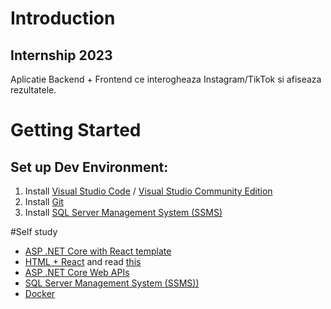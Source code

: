 # Introduction 
## Internship 2023
Aplicatie Backend + Frontend ce interogheaza Instagram/TikTok si afiseaza rezultatele.

# Getting Started
## Set up Dev Environment:
1.	Install [Visual Studio Code](https://code.visualstudio.com/download) / [Visual Studio Community Edition](https://visualstudio.microsoft.com/vs/compare/)
2.	Install [Git](https://git-scm.com/downloads)
3.	Install [SQL Server Management System \(SSMS\)](https://learn.microsoft.com/en-us/sql/ssms/download-sql-server-management-studio-ssms?view=sql-server-ver16#download-ssms)

#Self study
- [ASP .NET Core with React template](https://github.com/microsoft/AspNetCore-React-WebApp)
- [HTML + React](https://www.youtube.com/watch?v=SqcY0GlETPk) and read [this](https://learn.microsoft.com/en-us/training/paths/react/)
- [ASP .NET Core Web APIs](https://learn.microsoft.com/ro-ro/aspnet/core/web-api/?WT.mc_id=dotnet-35129-website&view=aspnetcore-6.0)
- [SQL Server Management System \(SSMS\))](https://learn.microsoft.com/en-us/sql/ssms/sql-server-management-studio-ssms?view=sql-server-ver16)
- [Docker](https://docker-curriculum.com/)